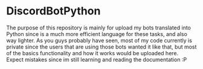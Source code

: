 # DiscordBotPython

The purpose of this repository is mainly for upload my bots translated into Python since is a much more efficient language for these tasks, and also way lighter.
As you guys probably have seen, most of my code currently is private since the users that are using those bots wanted it like that, but most of the basics functionality and how it works would be uploaded here.
Expect mistakes since im still learning and reading the documentation :P
